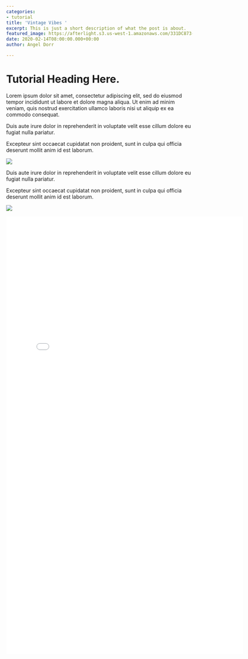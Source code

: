 ```yaml
---
categories:
- tutorial
title: 'Vintage Vibes '
excerpt: This is just a short description of what the post is about.
featured_image: https://afterlight.s3.us-west-1.amazonaws.com/331DC873-7E12-485B-9947-BFDEF8903F22.jpeg
date: 2020-02-14T08:00:00.000+00:00
author: Angel Dorr

---
```

# Tutorial Heading Here.

Lorem ipsum dolor sit amet, consectetur adipiscing elit, sed do eiusmod tempor incididunt ut labore et dolore magna aliqua. Ut enim ad minim veniam, quis nostrud exercitation ullamco laboris nisi ut aliquip ex ea commodo consequat.

Duis aute irure dolor in reprehenderit in voluptate velit esse cillum dolore eu fugiat nulla pariatur.

Excepteur sint occaecat cupidatat non proident, sunt in culpa qui officia deserunt mollit anim id est laborum.

![](https://afterlight.s3.us-west-1.amazonaws.com/331DC873-7E12-485B-9947-BFDEF8903F22.jpeg)

Duis aute irure dolor in reprehenderit in voluptate velit esse cillum dolore eu fugiat nulla pariatur.

Excepteur sint occaecat cupidatat non proident, sunt in culpa qui officia deserunt mollit anim id est laborum.

![](https://afterlight.s3.us-west-1.amazonaws.com/BaruDance.gif)  
<iframe src='[https://gfycat.com/ifr/CrispGregariousLeafhopper](https://gfycat.com/ifr/CrispGregariousLeafhopper "https://gfycat.com/ifr/CrispGregariousLeafhopper")' frameborder='0' scrolling='no' allowfullscreen width='640' height='1182'></iframe>